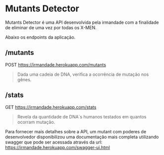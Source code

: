 # Mutants Detector

Mutants Detector é uma API desenvolvida pela irmandade com a finalidade de eliminar de uma vez por todas os X-MEN.

Abaixo os endpoints da aplicação.

## /mutants
POST https://irmandade.herokuapp.com/mutants
>Dada uma cadeia de DNA, verifica a ocorrência de mutação nos gênes.

## /stats
GET https://irmandade.herokuapp.com/stats
>Revela da quantidade de DNA´s humanos testados em quantos ocorram mutação.



Para fornecer mais detalhes sobre a API, um mutant com poderes de desenvolvedor disponibilizou uma documentação mais completa utilizando swagger que pode ser acessada através da url: https://irmandade.herokuapp.com/swagger-ui.html
